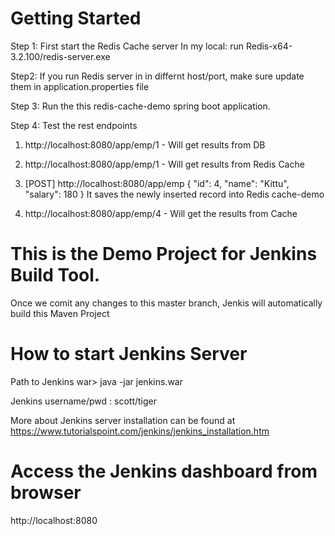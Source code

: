 # Getting Started

Step 1: First start the Redis Cache server
In my local: run Redis-x64-3.2.100/redis-server.exe

Step2: If you run Redis server in in differnt host/port, make sure update them in application.properties file

Step 3: Run the this redis-cache-demo spring boot application.

Step 4: Test the rest endpoints

1. http://localhost:8080/app/emp/1 - Will get results from DB
2. http://localhost:8080/app/emp/1 - Will get results from Redis Cache

1. [POST] http://localhost:8080/app/emp
{
    "id": 4,
    "name": "Kittu",
    "salary": 180
}
 It saves the newly inserted record into Redis cache-demo
 2. http://localhost:8080/app/emp/4 - Will get the results from Cache
 
 
 # This is the Demo Project for Jenkins Build Tool.
 
 Once we comit any changes to this master branch, Jenkis will automatically build this Maven Project
 
 # How to start Jenkins Server
 Path to Jenkins war> java -jar jenkins.war
 
 Jenkins username/pwd : scott/tiger
 
 More about Jenkins server installation can be found at https://www.tutorialspoint.com/jenkins/jenkins_installation.htm
 
 
 # Access the Jenkins dashboard from browser
 
 http://localhost:8080
 
 
 

